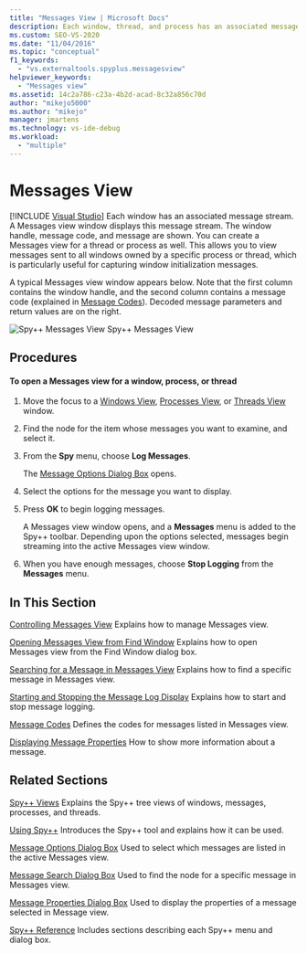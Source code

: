 ```yaml
---
title: "Messages View | Microsoft Docs"
description: Each window, thread, and process has an associated message stream that can be viewed in a Messages View window. Learn how to open and control a Messages View.
ms.custom: SEO-VS-2020
ms.date: "11/04/2016"
ms.topic: "conceptual"
f1_keywords:
  - "vs.externaltools.spyplus.messagesview"
helpviewer_keywords:
  - "Messages view"
ms.assetid: 14c2a786-c23a-4b2d-acad-8c32a856c70d
author: "mikejo5000"
ms.author: "mikejo"
manager: jmartens
ms.technology: vs-ide-debug
ms.workload:
  - "multiple"
---
```

# Messages View

 [!INCLUDE [Visual Studio](~/includes/applies-to-version/vs-not-mac.md)]
Each window has an associated message stream. A Messages view window displays this message stream. The window handle, message code, and message are shown. You can create a Messages view for a thread or process as well. This allows you to view messages sent to all windows owned by a specific process or thread, which is particularly useful for capturing window initialization messages.

 A typical Messages view window appears below. Note that the first column contains the window handle, and the second column contains a message code (explained in [Message Codes](../debugger/message-codes.md)). Decoded message parameters and return values are on the right.

 ![Spy&#43;&#43; Messages View](../debugger/media/spy--_messagesview.png "Spy++_MessagesView")
Spy++ Messages View

## Procedures

#### To open a Messages view for a window, process, or thread

1. Move the focus to a [Windows View](../debugger/windows-view.md), [Processes View](../debugger/processes-view.md), or [Threads View](../debugger/threads-view.md) window.

2. Find the node for the item whose messages you want to examine, and select it.

3. From the **Spy** menu, choose **Log Messages**.

     The [Message Options Dialog Box](../debugger/message-options-dialog-box.md) opens.

4. Select the options for the message you want to display.

5. Press **OK** to begin logging messages.

     A Messages view window opens, and a **Messages** menu is added to the Spy++ toolbar. Depending upon the options selected, messages begin streaming into the active Messages view window.

6. When you have enough messages, choose **Stop Logging** from the **Messages** menu.

## In This Section
 [Controlling Messages View](../debugger/how-to-control-messages-view.md)
 Explains how to manage Messages view.

 [Opening Messages View from Find Window](../debugger/how-to-open-messages-view-from-find-window.md)
 Explains how to open Messages view from the Find Window dialog box.

 [Searching for a Message in Messages View](../debugger/how-to-search-for-a-message-in-messages-view.md)
 Explains how to find a specific message in Messages view.

 [Starting and Stopping the Message Log Display](../debugger/how-to-start-and-stop-the-message-log-display.md)
 Explains how to start and stop message logging.

 [Message Codes](../debugger/message-codes.md)
 Defines the codes for messages listed in Messages view.

 [Displaying Message Properties](../debugger/how-to-display-message-properties.md)
 How to show more information about a message.

## Related Sections
 [Spy++ Views](../debugger/spy-increment-views.md)
 Explains the Spy++ tree views of windows, messages, processes, and threads.

 [Using Spy++](../debugger/using-spy-increment.md)
 Introduces the Spy++ tool and explains how it can be used.

 [Message Options Dialog Box](../debugger/message-options-dialog-box.md)
 Used to select which messages are listed in the active Messages view.

 [Message Search Dialog Box](../debugger/message-search-dialog-box.md)
 Used to find the node for a specific message in Messages view.

 [Message Properties Dialog Box](../debugger/message-properties-dialog-box.md)
 Used to display the properties of a message selected in Message view.

 [Spy++ Reference](../debugger/spy-increment-reference.md)
 Includes sections describing each Spy++ menu and dialog box.